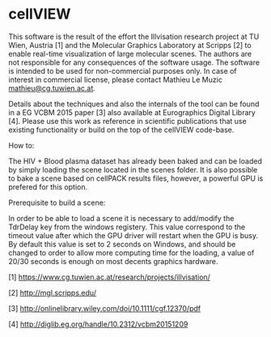# cellVIEW

This software is the result of the effort the Illvisation research project at TU Wien, Austria [1] and
the Molecular Graphics Laboratory at Scripps [2] to enable real-time visualization of large molecular scenes.
The authors are not responsible for any consequences of the software usage. The software is intended to 
be used for non-commercial purposes only. In case of interest in commercial license, please contact
Mathieu Le Muzic <mathieu@cg.tuwien.ac.at>. 

Details about the techniques and also the internals of the tool can be found in a EG VCBM 2015 paper [3]
also available at Eurographics Digital Library [4]. Please use this work as reference in scientific
publications that use existing functionality or build on the top of the cellVIEW code-base. 

How to:

The HIV + Blood plasma dataset has already been baked and can be loaded by simply loading the scene
located in the scenes folder. It is also possible to bake a scene based on cellPACK results files,
however, a powerful GPU is prefered for this option.

Prerequisite to build a scene:

In order to be able to load a scene it is necessary to add/modify the TdrDelay key from the windows registery.
This value correspond to the timeout value after which the GPU driver will restart when the GPU is busy.
By default this value is set to 2 seconds on Windows, and should be changed to order to allow more computing 
time for the loading, a value of 20/30 seconds is enough on most decents graphics hardware.


[1] https://www.cg.tuwien.ac.at/research/projects/illvisation/

[2] http://mgl.scripps.edu/

[3] http://onlinelibrary.wiley.com/doi/10.1111/cgf.12370/pdf

[4] http://diglib.eg.org/handle/10.2312/vcbm20151209
